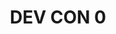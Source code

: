 ﻿---
number: 0
title: DEV CON 0
description_old: "It all began in Berlin. Long prior to the launch of Ethereum, the earliest builders and co-founders gathered in Kreuzberg in late November of 2014 to outline their work and designs for the future of Ethereum at a meetup called 'ÐΞVcon-0'."
description: 'It all began in Berlin. Long prior to the launch of Ethereum, the earliest builders and co-founders gathered in the Kreuzberg neighborhood in late November of 2014 to outline their work and designs for the future of Ethereum at a meetup called "ÐΞVcon-0". A great resource to learn about the historical context and the early ethos of the project.'
location: 'Berlin, Germany'
startDate: 2014-11-24
endDate: 2014-11-28
image_1: ../../../static/assets/uploads/editions/devcon-0_1.png
image_2: ../../../static/assets/uploads/editions/devcon-0_3.png
image_3: ../../../static/assets/uploads/editions/devcon-0_2.png
image_title: ../../../static/assets/uploads/editions/devcon-0_title.png
urls:
  - title: Playlist
    url: /archive/playlists/devcon-0/
---
